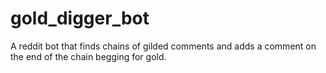 # gold_digger_bot
A reddit bot that finds chains of gilded comments and adds a comment on the end of the chain begging for gold.
